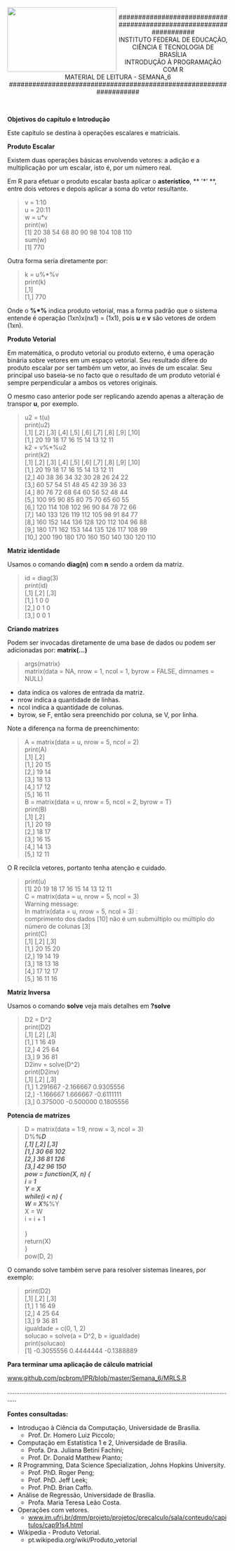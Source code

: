 <img align="left" img src="https://cloud.githubusercontent.com/assets/10408245/13290324/022a1f82-daf2-11e5-8179-00d828bf27a0.jpg" width="249px" height="147px" />

<p align="center">
###################################################################<br>
INSTITUTO FEDERAL DE EDUCAÇÃO, CIÊNCIA E TECNOLOGIA DE BRASÍLIA<br>
INTRODUÇÃO À PROGRAMAÇÃO COM R<br>
MATERIAL DE LEITURA - SEMANA_6<br>
###################################################################
</p>

<br>

**Objetivos do capítulo e Introdução**

Este capítulo se destina à operações escalares e matriciais.

**Produto Escalar**

Existem duas operações básicas envolvendo vetores: a adição e a multiplicação por um escalar, isto é, por um número real.

Em R para efetuar o produto escalar basta aplicar o **asterístico**, ** '*' **, entre dois vetores e depois aplicar a soma do vetor resultante.
> v = 1:10<br>
> u = 20:11<br>
> w = u*v<br>
> print(w)<br>
> [1]  20  38  54  68  80  90  98 104 108 110<br>
> sum(w)<br>
> [1] 770

Outra forma seria diretamente por:
> k = u%*%v<br>
> print(k)<br>
>     [,1]<br>
> [1,]  770

Onde o **%*%** indica produto vetorial, mas a forma padrão que o sistema entende é operação (1xn)x(nx1) = (1x1), pois **u** e **v** são vetores de ordem (1xn).

**Produto Vetorial**

Em matemática, o produto vetorial ou produto externo, é uma operação binária sobre vetores em um espaço vetorial. Seu resultado difere do produto escalar por ser também um vetor, ao invés de um escalar. Seu principal uso baseia-se no facto que o resultado de um produto vetorial é sempre perpendicular a ambos os vetores originais.

O mesmo caso anterior pode ser replicando azendo apenas a alteração de transpor **u**, por exemplo.
> u2 = t(u)<br>
> print(u2)<br>
>      [,1] [,2] [,3] [,4] [,5] [,6] [,7] [,8] [,9] [,10]<br>
> [1,]   20   19   18   17   16   15   14   13   12    11<br>
> k2 = v%*%u2<br>
> print(k2)<br>
>       [,1] [,2] [,3] [,4] [,5] [,6] [,7] [,8] [,9] [,10]<br>
>  [1,]   20   19   18   17   16   15   14   13   12    11<br>
>  [2,]   40   38   36   34   32   30   28   26   24    22<br>
>  [3,]   60   57   54   51   48   45   42   39   36    33<br>
>  [4,]   80   76   72   68   64   60   56   52   48    44<br>
>  [5,]  100   95   90   85   80   75   70   65   60    55<br>
>  [6,]  120  114  108  102   96   90   84   78   72    66<br>
>  [7,]  140  133  126  119  112  105   98   91   84    77<br>
>  [8,]  160  152  144  136  128  120  112  104   96    88<br>
>  [9,]  180  171  162  153  144  135  126  117  108    99<br>
>  [10,]  200  190  180  170  160  150  140  130  120   110<br>

**Matriz identidade**

Usamos o comando **diag(n)** com **n** sendo a ordem da matriz.
> id = diag(3)<br>
> print(id)<br>
>      [,1] [,2] [,3]<br>
> [1,]    1    0    0<br>
> [2,]    0    1    0<br>
> [3,]    0    0    1

**Criando matrizes**

Podem ser invocadas diretamente de uma base de dados ou podem ser adicionadas por: **matrix(...)**
> args(matrix)<br>
> matrix(data = NA, nrow = 1, ncol = 1, byrow = FALSE, dimnames = NULL)
* data indica os valores de entrada da matriz.
* nrow indica a quantidade de linhas.
* ncol indica a quantidade de colunas.
* byrow, se F, então sera preenchido por coluna, se V, por linha.

Note a diferença na forma de preenchimento:
> A = matrix(data = u, nrow = 5, ncol = 2)<br>
> print(A)<br>
>      [,1] [,2]<br>
> [1,]   20   15<br>
> [2,]   19   14<br>
> [3,]   18   13<br>
> [4,]   17   12<br>
> [5,]   16   11<br>
> B = matrix(data = u, nrow = 5, ncol = 2, byrow = T)<br>
> print(B)<br>
>      [,1] [,2]<br>
> [1,]   20   19<br>
> [2,]   18   17<br>
> [3,]   16   15<br>
> [4,]   14   13<br>
> [5,]   12   11

O R recilcla vetores, portanto tenha atenção e cuidado.
> print(u)<br>
>  [1] 20 19 18 17 16 15 14 13 12 11<br>
> C = matrix(data = u, nrow = 5, ncol = 3)<br>
> Warning message:<br>
> In matrix(data = u, nrow = 5, ncol = 3) :<br>
>   comprimento dos dados [10] não é um submúltiplo ou múltiplo do número de colunas [3]<br>
> print(C)<br>
>      [,1] [,2] [,3]<br>
> [1,]   20   15   20<br>
> [2,]   19   14   19<br>
> [3,]   18   13   18<br>
> [4,]   17   12   17<br>
> [5,]   16   11   16

**Matriz Inversa**

Usamos o comando **solve** veja mais detalhes em **?solve**

> D2 = D^2<br>
> print(D2)<br>
>      [,1] [,2] [,3]<br>
> [1,]    1   16   49<br>
> [2,]    4   25   64<br>
> [3,]    9   36   81<br>
> D2inv = solve(D^2)<br>
> print(D2inv)<br>
>           [,1]      [,2]       [,3]<br>
> [1,]  1.291667 -2.166667  0.9305556<br>
> [2,] -1.166667  1.666667 -0.6111111<br>
> [3,]  0.375000 -0.500000  0.1805556

**Potencia de matrizes**

> D = matrix(data = 1:9, nrow = 3, ncol = 3)<br>
> D%*****%D<br>
>      [,1] [,2] [,3]<br>
> [1,]   30   66  102<br>
> [2,]   36   81  126<br>
> [3,]   42   96  150<br>
> pow = function(X, n) {<br>
>   i = 1<br>
>   Y = X<br>
>   while(i < n) {<br>
>     W = X%*****%Y<br>
>     X = W<br>
>     i = i + 1<br>  
>   }<br>
>   return(X)<br>
> }<br>
> pow(D, 2)

O comando solve também serve para resolver sistemas lineares, por exemplo:
> print(D2)<br>
>      [,1] [,2] [,3]<br>
> [1,]    1   16   49<br>
> [2,]    4   25   64<br>
> [3,]    9   36   81<br>
> igualdade = c(0, 1, 2)<br>
> solucao = solve(a = D^2, b = igualdade)<br>
> print(solucao)<br>
> [1] -0.3055556  0.4444444 -0.1388889

**Para terminar uma aplicação de cálculo matricial**

www.github.com/pcbrom/IPR/blob/master/Semana_6/MRLS.R

.................................................................................................................................<br><br>
**Fontes consultadas:**
* Introduçao à Ciência da Computação, Universidade de Brasília.
    * Prof. Dr. Homero Luiz Piccolo;
* Computação em Estatística 1 e 2, Universidade de Brasília.
    * Profa. Dra. Juliana Betini Fachini;
    * Prof. Dr. Donald Matthew Pianto;
* R Programming, Data Science Specialization, Johns Hopkins University.
    * Prof. PhD. Roger Peng;
    * Prof. PhD. Jeff Leek;
    * Prof. PhD. Brian Caffo.
* Análise de Regressão, Universidade de Brasília.
    * Profa. Maria Teresa Leão Costa.
* Operações com vetores.
    * www.im.ufrj.br/dmm/projeto/projetoc/precalculo/sala/conteudo/capitulos/cap91s4.html
* Wikipedia - Produto Vetorial.
    * pt.wikipedia.org/wiki/Produto_vetorial
